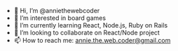 - 👋 Hi, I’m @anniethewebcoder
- 👀 I’m interested in board games
- 🌱 I’m currently learning React, Node.js, Ruby on Rails
- 💞️ I’m looking to collaborate on React/Node project
- 📫 How to reach me: annie.the.web.coder@gmail.com

<!---
anniethewebcoder/anniethewebcoder is a ✨ special ✨ repository because its `README.md` (this file) appears on your GitHub profile.
You can click the Preview link to take a look at your changes.
--->
